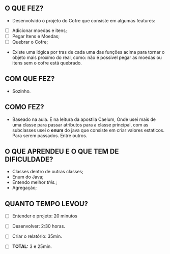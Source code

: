 
## O QUE FEZ?
- Desenvolvido o projeto do Cofre que consiste em algumas features:
- [ ] Adicionar moedas e itens;
- [ ] Pegar Itens e Moedas;
- [ ] Quebrar o Cofre;
- Existe uma lógica por tras de cada uma das funções acima para tornar o objeto mais proxímo do real, como: não é possivel pegar as moedas ou itens sem o cofre está quebrado.

## COM QUE FEZ?
- Sozinho.

## COMO FEZ?
- Baseado na aula. E na leitura da apostila Caelum, Onde usei mais de uma classe para passar atributos para a classe principal, com as subclasses usei o **enum** do java que consiste em criar valores estaticos. Para serem passados. Entre outros.


## O QUE APRENDEU E O QUE TEM DE DIFICULDADE?
- Classes dentro de outras classes;
- Enum do Java;
- Entendo melhor _this._;
- Agregação;


## QUANTO TEMPO LEVOU?
   - [ ] Entender o projeto: 20 minutos
   - [ ] Desenvolver:   2:30 horas.
   - [ ] Criar o relatório: 35min.
   - [ ] **TOTAL:** 3 e 25min.

